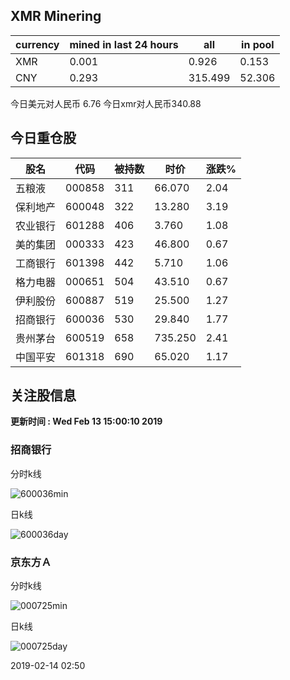 ## XMR Minering

|currency|mined in last 24 hours|all|in pool|
|---|---|---|---|
|XMR|0.001|0.926|0.153|
|CNY|0.293|315.499|52.306|

今日美元对人民币 6.76	今日xmr对人民币340.88


## 今日重仓股 

|股名|代码|被持数|时价|涨跌%|
|---|---|---|---|---|
|五粮液|000858|311|66.070|2.04|
|保利地产|600048|322|13.280|3.19|
|农业银行|601288|406|3.760|1.08|
|美的集团|000333|423|46.800|0.67|
|工商银行|601398|442|5.710|1.06|
|格力电器|000651|504|43.510|0.67|
|伊利股份|600887|519|25.500|1.27|
|招商银行|600036|530|29.840|1.77|
|贵州茅台|600519|658|735.250|2.41|
|中国平安|601318|690|65.020|1.17|

## 关注股信息
**更新时间 : Wed Feb 13 15:00:10 2019**
### 招商银行 
分时k线

![600036min](http://image.sinajs.cn/newchart/min/n/sh600036.gif)

日k线

![600036day](http://image.sinajs.cn/newchart/daily/n/sh600036.gif)

### 京东方Ａ 
分时k线

![000725min](http://image.sinajs.cn/newchart/min/n/sz000725.gif)

日k线

![000725day](http://image.sinajs.cn/newchart/daily/n/sz000725.gif)

2019-02-14 02:50